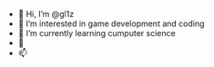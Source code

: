 - 👋 Hi, I’m @gl1z
- 👀 I’m interested in game development and coding
- 🌱 I’m currently learning cumputer science 
- 💞️ 
- 📫 

<!---
gl1z/gl1z is a ✨ special ✨ repository because its `README.md` (this file) appears on your GitHub profile.
You can click the Preview link to take a look at your changes.
--->
